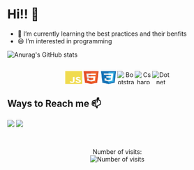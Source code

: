 # Hi!! 👋
   
 <!-- Passionate about software development, majoring in Systems Analysis and Development, I am always open to new challenges. I find it easy to work in a team and develop good interpersonal relationships, I work with planning, focus and collaborative sense.

Proficiency with <b> C#, .NET, ASPNET Core MVC, SQL, HTML, CSS and JavaScript </b> always willing to study new technologies and increase my field of knowledge.-->

- 🌱 I’m currently learning the best practices and their benfits
- 😄 I’m interested in programming


![Anurag's GitHub stats](https://github-readme-stats.vercel.app/api?username=GuruDevOp7884&show_icons=true&theme=radical)

##

<div align="center" style="display: flex; justify-content: center; align-items: center; flex-direction: row">  
   <img align="center" alt="Rafa-Js" height="30" width="40" src="https://raw.githubusercontent.com/devicons/devicon/master/icons/javascript/javascript-plain.svg">
   <img align="center" alt="Rafa-HTML" height="30" width="40" src="https://raw.githubusercontent.com/devicons/devicon/master/icons/html5/html5-original.svg">
   <img align="center" alt="Rafa-CSS" height="30" width="40" src="https://raw.githubusercontent.com/devicons/devicon/master/icons/css3/css3-original.svg">
   <img align="center" alt="Bootstrap" height="30" width="40" src="https://cdn.jsdelivr.net/gh/devicons/devicon/icons/bootstrap/bootstrap-original.svg" />
   <img align="center" alt="Csharp" height="30" width="40" src="https://cdn.jsdelivr.net/gh/devicons/devicon/icons/csharp/csharp-original.svg" />
   <img align="center" alt="Dotnet" height="30" width="40" src="https://cdn.jsdelivr.net/gh/devicons/devicon@master/icons/dotnetcore/dotnetcore-original.svg" />
  <!-- <img align="center" alt="Flutter" height="30" width="40" src="https://cdn.jsdelivr.net/gh/devicons/devicon/icons/flutter/flutter-original.svg" />-->
</div>
  
  
  ##

<!--Contact badges: https://dev.to/envoy_/150-badges-for-github-pnk-->

## Ways to Reach me 📫
<div>
   
 <a href = "mailto:gugaalves92@hotmail.com"><img src="https://img.shields.io/badge/-Email-%23333?style=for-the-badge&logo=gmail&logoColor=white" target="_blank"></a> 
  <a href = "https://www.linkedin.com/in/gustavo-oliveira-310bb41b7/"><img src="https://img.shields.io/badge/-LinkedIn-%230077B5?style=for-the-badge&logo=linkedin&logoColor=white" target="_blank"></a> 
</div>
 <abbr title=""></abbr>
  
  
<div>
  <br/>
  <p align="center">
    Number of visits: <br> <img src="https://profile-counter.glitch.me/GuruDevOp7884/count.svg" alt="Number of visits">
  </p>
</div>




